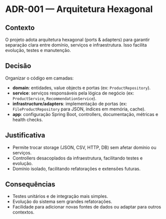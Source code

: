 # ADR-001 — Arquitetura Hexagonal

## Contexto
O projeto adota arquitetura hexagonal (ports & adapters) para garantir separação clara entre domínio, serviços e infraestrutura. Isso facilita evolução, testes e manutenção.

## Decisão
Organizar o código em camadas:
- **domain**: entidades, value objects e portas (ex: `ProductRepository`).
- **service**: serviços responsáveis pela lógica de negócio (ex: `ProductService`, `RecommendationService`).
- **infrastructure/adapters**: implementação de portas (ex: `FileProductRepository` para JSON, índices em memória, cache).
- **app**: configuração Spring Boot, controllers, documentação, métricas e health checks.

## Justificativa
- Permite trocar storage (JSON, CSV, HTTP, DB) sem afetar domínio ou serviços.
- Controllers desacoplados da infraestrutura, facilitando testes e evolução.
- Domínio isolado, facilitando refatorações e extensões futuras.

## Consequências
- Testes unitários e de integração mais simples.
- Evolução do sistema sem grandes refatorações.
- Facilidade para adicionar novas fontes de dados ou adaptar para outros contextos.